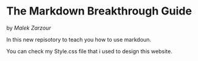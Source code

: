 
# The Markdown Breakthrough Guide

by _Malek Zarzour_


In this new repisotory to teach you how to use markdoun.

You can check my Style.css file that i used to design this website. 
